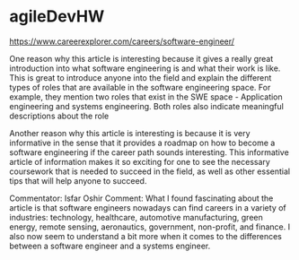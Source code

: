 # agileDevHW

https://www.careerexplorer.com/careers/software-engineer/

One reason why this article is interesting because it gives a really great introduction into what software engineering is and what their work is like. This is great to introduce anyone into the field and explain the different types of roles that are available in the software engineering space. For example, they mention two roles that exist in the SWE space - Application engineering and systems engineering. Both roles also indicate meaningful descriptions about the role

Another reason why this article is interesting is because it is very informative in the sense that it provides a roadmap on how to become a software engineering if the career path sounds interesting. This informative article of information makes it so exciting for one to see the necessary coursework that is needed to succeed in the field, as well as other essential tips that will help anyone to succeed. 

Commentator: Isfar Oshir
Comment: What I found fascinating about the article is that software engineers nowadays can find careers in a variety of industries:  technology, healthcare, automotive manufacturing, green energy, remote sensing, aeronautics, government, non-profit, and finance. I also now seem to understand a bit more when it comes to the differences between a software engineer and a systems engineer.